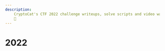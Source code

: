 ```yaml
---
description:
    CryptoCat's CTF 2022 challenge writeups, solve scripts and video walkthroughs
    💜
---
```


# 2022
